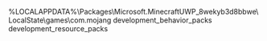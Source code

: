 %LOCALAPPDATA%\Packages\Microsoft.MinecraftUWP_8wekyb3d8bbwe\LocalState\games\com.mojang
development_behavior_packs
development_resource_packs